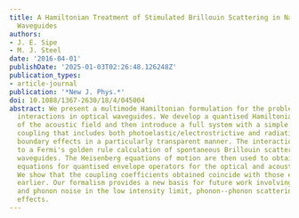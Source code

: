 ```yaml
---
title: A Hamiltonian Treatment of Stimulated Brillouin Scattering in Nanoscale Integrated
  Waveguides
authors:
- J. E. Sipe
- M. J. Steel
date: '2016-04-01'
publishDate: '2025-01-03T02:26:48.126248Z'
publication_types:
- article-journal
publication: '*New J. Phys.*'
doi: 10.1088/1367-2630/18/4/045004
abstract: We present a multimode Hamiltonian formulation for the problem of opto-acoustic
  interactions in optical waveguides. We develop a quantised Hamiltonian representation
  of the acoustic field and then introduce a full system with a simple opto-acoustic
  coupling that includes both photoelastic/electrostrictive and radiation pressure/moving
  boundary effects in a particularly transparent manner. The interaction is applied
  to a Fermi's golden rule calculation of spontaneous Brillouin scattering in uniform
  waveguides. The Heisenberg equations of motion are then used to obtain coupled mode
  equations for quantised envelope operators for the optical and acoustic fields.
  We show that the coupling coefficients obtained coincide with those established
  earlier. Our formalism provides a new basis for future work involving quantum photon
  and phonon noise in the low intensity limit, phonon--phonon scattering and anharmonicity
  effects.
---
```

